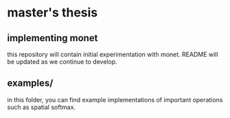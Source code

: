 # master's thesis

## implementing monet
this repository will contain initial experimentation with monet. README will be updated as we continue to develop.

## examples/
in this folder, you can find example implementations of important 
operations such as spatial softmax.